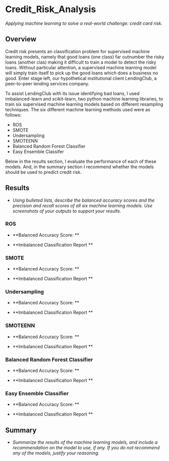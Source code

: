 # Credit_Risk_Analysis
_Applying machine learning to solve a real-world challenge: credit card risk._


## Overview
Credit risk presents an classification problem for supervised machine learning models, namely that good loans (one class) far outnumber the risky loans (another clas) making it difficult to train a model to detect the risky loans. Without particular attention, a supervised machine learning model will simply train itself to pick up the good loans which does a business no good. Enter stage left, our hypothetical institutional client LendingClub, a peer-to-peer lending services company.  

To assist LendingClub with its issue identifying bad loans, I used imbalanced-learn and scikit-learn, two python machine learning libraries, to train six supervised machine learning models based on different resampling techniques. The six different machine learning methods used were as follows: 
- ROS
- SMOTE
- Undersampling
- SMOTEENN
- Balanced Random Forest Classifier
- Easy Ensemble Classifer

Below in the results section, I evaluate the performance of each of these models. And, in the summary section I recommend whether the models should be used to predict credit risk.

## Results
- _Using bulleted lists, describe the balanced accuracy scores and the precision and recall scores of all six machine learning models. Use screenshots of your outputs to support your results._

### ROS
- **Balanced Accuracy Score: **

- **Imbalanced Classification Report **


### SMOTE
- **Balanced Accuracy Score: **

- **Imbalanced Classification Report **


### Undersampling
- **Balanced Accuracy Score: **

- **Imbalanced Classification Report **


### SMOTEENN
- **Balanced Accuracy Score: **

- **Imbalanced Classification Report **


### Balanced Random Forest Classifier
- **Balanced Accuracy Score: **

- **Imbalanced Classification Report **


### Easy Ensemble Classifier
- **Balanced Accuracy Score: **

- **Imbalanced Classification Report **


## Summary
- _Summarize the results of the machine learning models, and include a recommendation on the model to use, if any. If you do not recommend any of the models, justify your reasoning._

